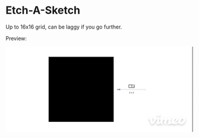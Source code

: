 # Etch-A-Sketch

Up to 16x16 grid, can be laggy if you go further.

Preview:

![](https://github.com/adamnorred/Etch-A-Sketch/blob/main/preview.gif)
